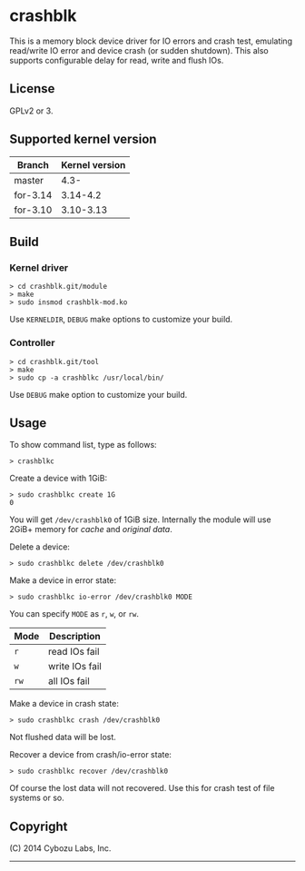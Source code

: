 # crashblk

This is a memory block device driver for IO errors and crash test,
emulating read/write IO error and device crash (or sudden shutdown).
This also supports configurable delay for read, write and flush IOs.

## License

GPLv2 or 3.

## Supported kernel version

| Branch   | Kernel version |
|----------|----------------|
| master   | 4.3-           |
| for-3.14 | 3.14-4.2       |
| for-3.10 | 3.10-3.13      |

## Build

### Kernel driver

```
> cd crashblk.git/module
> make
> sudo insmod crashblk-mod.ko
```

Use `KERNELDIR`, `DEBUG` make options to customize your build.

### Controller

```
> cd crashblk.git/tool
> make
> sudo cp -a crashblkc /usr/local/bin/
```

Use `DEBUG` make option to customize your build.

## Usage

To show command list, type as follows:
```
> crashblkc
```

Create a device with 1GiB:
```
> sudo crashblkc create 1G
0
```

You will get `/dev/crashblk0` of 1GiB size.
Internally the module will use 2GiB+ memory
for *cache* and *original data*.

Delete a device:
```
> sudo crashblkc delete /dev/crashblk0
```

Make a device in error state:
```
> sudo crashblkc io-error /dev/crashblk0 MODE
```
You can specify `MODE` as `r`, `w`, or `rw`.

| Mode | Description    |
|------|----------------|
| `r`  | read IOs fail  |
| `w`  | write IOs fail |
| `rw` | all IOs fail   |

Make a device in crash state:
```
> sudo crashblkc crash /dev/crashblk0
```

Not flushed data will be lost.

Recover a device from crash/io-error state:
```
> sudo crashblkc recover /dev/crashblk0
```

Of course the lost data will not recovered.
Use this for crash test of file systems or so.


## Copyright

(C) 2014 Cybozu Labs, Inc.

-----
